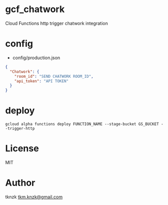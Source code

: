 # gcf_chatwork
Cloud Functions http trigger chatwork integration

# config

- config/production.json

```config/production.json
{
  "Chatwork": {
    "room_id": "SEND CHATWORK ROOM_ID",
    "api_token": "API TOKEN"
  }
}

```

# deploy

```
gcloud alpha functions deploy FUNCTION_NAME --stage-bucket GS_BUCKET --trigger-http
```

# License
MIT


# Author

tknzk <tkm.knzk@gmail.com>
